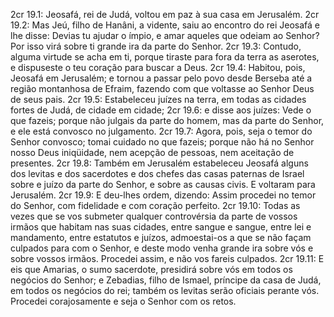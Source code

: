 2cr 19.1: Jeosafá, rei de Judá, voltou em paz à sua casa em Jerusalém.
2cr 19.2: Mas Jeú, filho de Hanâni, a vidente, saiu ao encontro do rei Jeosafá e lhe disse: Devias tu ajudar o ímpio, e amar aqueles que odeiam ao Senhor? Por isso virá sobre ti grande ira da parte do Senhor.
2cr 19.3: Contudo, alguma virtude se acha em ti, porque tiraste para fora da terra as aserotes, e dispuseste o teu coração para buscar a Deus.
2cr 19.4: Habitou, pois, Jeosafá em Jerusalém; e tornou a passar pelo povo desde Berseba até a região montanhosa de Efraim, fazendo com que voltasse ao Senhor Deus de seus pais.
2cr 19.5: Estabeleceu juízes na terra, em todas as cidades fortes de Judá, de cidade em cidade;
2cr 19.6: e disse aos juízes: Vede o que fazeis; porque não julgais da parte do homem, mas da parte do Senhor, e ele está convosco no julgamento.
2cr 19.7: Agora, pois, seja o temor do Senhor convosco; tomai cuidado no que fazeis; porque não há no Senhor nosso Deus iniqüidade, nem acepção de pessoas, nem aceitação de presentes.
2cr 19.8: Também em Jerusalém estabeleceu Jeosafá alguns dos levitas e dos sacerdotes e dos chefes das casas paternas de Israel sobre e juízo da parte do Senhor, e sobre as causas civis. E voltaram para Jerusalém.
2cr 19.9: E deu-lhes ordem, dizendo: Assim procedei no temor do Senhor, com fidelidade e com coração perfeito.
2cr 19.10: Todas as vezes que se vos submeter qualquer controvérsia da parte de vossos irmãos que habitam nas suas cidades, entre sangue e sangue, entre lei e mandamento, entre estatutos e juízos, admoestai-os a que se não façam culpados para com o Senhor, e deste modo venha grande ira sobre vós e sobre vossos irmãos. Procedei assim, e não vos fareis culpados.
2cr 19.11: E eis que Amarias, o sumo sacerdote, presidirá sobre vós em todos os negócios do Senhor; e Zebadias, filho de Ismael, príncipe da casa de Judá, em todos os negócios do rei; também os levitas serão oficiais perante vós. Procedei corajosamente e seja o Senhor com os retos.
